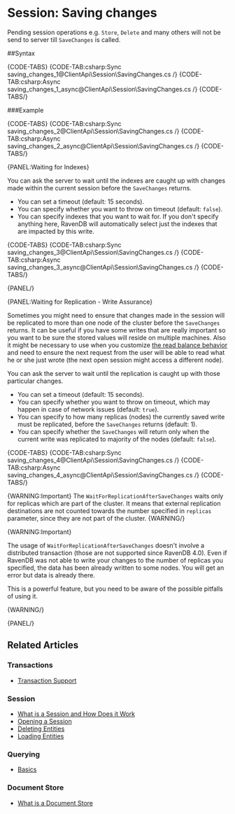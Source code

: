 # Session: Saving changes

Pending session operations e.g. `Store`, `Delete` and many others will not be send to server till `SaveChanges` is called.

##Syntax

{CODE-TABS}
{CODE-TAB:csharp:Sync saving_changes_1@ClientApi\Session\SavingChanges.cs /}
{CODE-TAB:csharp:Async saving_changes_1_async@ClientApi\Session\SavingChanges.cs /}
{CODE-TABS/} 

###Example

{CODE-TABS}
{CODE-TAB:csharp:Sync saving_changes_2@ClientApi\Session\SavingChanges.cs /}
{CODE-TAB:csharp:Async saving_changes_2_async@ClientApi\Session\SavingChanges.cs /}
{CODE-TABS/} 


{PANEL:Waiting for Indexes}

You can ask the server to wait until the indexes are caught up with changes made within the current session before the `SaveChanges` returns.

* You can set a timeout (default: 15 seconds).
* You can specify whether you want to throw on timeout (default: `false`).
* You can specify indexes that you want to wait for. If you don't specify anything here, RavenDB will automatically select just the indexes that are impacted 
by this write.

{CODE-TABS}
{CODE-TAB:csharp:Sync saving_changes_3@ClientApi\Session\SavingChanges.cs /}
{CODE-TAB:csharp:Async saving_changes_3_async@ClientApi\Session\SavingChanges.cs /}
{CODE-TABS/} 

{PANEL/}

{PANEL:Waiting for Replication - Write Assurance}

Sometimes you might need to ensure that changes made in the session will be replicated to more than one node of the cluster before the `SaveChanges` returns.
It can be useful if you have some writes that are really important so you want to be sure the stored values will reside on multiple machines. Also it might be necessary to use
when you customize [the read balance behavior](../../client-api/configuration/load-balance-and-failover#readbalancebehavior) and need to ensure the next request from the user 
will be able to read what he or she just wrote (the next open session might access a different node).

You can ask the server to wait until the replication is caught up with those particular changes.

* You can set a timeout (default: 15 seconds).
* You can specify whether you want to throw on timeout, which may happen in case of network issues (default: `true`).
* You can specify to how many replicas (nodes) the currently saved write must be replicated, before the `SaveChanges` returns (default: 1).
* You can specify whether the `SaveChanges` will return only when the current write was replicated to majority of the nodes (default: `false`).

{CODE-TABS}
{CODE-TAB:csharp:Sync saving_changes_4@ClientApi\Session\SavingChanges.cs /}
{CODE-TAB:csharp:Async saving_changes_4_async@ClientApi\Session\SavingChanges.cs /}
{CODE-TABS/} 

{WARNING:Important}
The `WaitForReplicationAfterSaveChanges` waits only for replicas which are part of the cluster. It means that external replication destinations are not counted towards the number specified in `replicas` parameter, since they are not part of the cluster.
{WARNING/}

{WARNING:Important}

The usage of `WaitForReplicationAfterSaveChanges` doesn't involve a distributed transaction (those are not supported since RavenDB 4.0). Even if RavenDB was not able
to write your changes to the number of replicas you specified, the data has been already written to some nodes. You will get an error but data is already there.

This is a powerful feature, but you need to be aware of the possible pitfalls of using it.

{WARNING/}

{PANEL/}

## Related Articles

### Transactions

- [Transaction Support](../../client-api/faq/transaction-support)

### Session

- [What is a Session and How Does it Work](../../client-api/session/what-is-a-session-and-how-does-it-work) 
- [Opening a Session](../../client-api/session/opening-a-session)
- [Deleting Entities](../../client-api/session/deleting-entities)
- [Loading Entities](../../client-api/session/loading-entities)

### Querying

- [Basics](../../indexes/querying/basics)

### Document Store

- [What is a Document Store](../../client-api/what-is-a-document-store)
